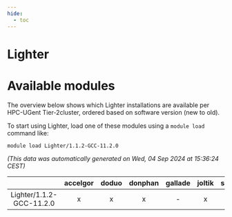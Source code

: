 ```yaml
---
hide:
  - toc
---
```


Lighter
=======

# Available modules


The overview below shows which Lighter installations are available per HPC-UGent Tier-2cluster, ordered based on software version (new to old).

To start using Lighter, load one of these modules using a `module load` command like:

```shell
module load Lighter/1.1.2-GCC-11.2.0
```

*(This data was automatically generated on Wed, 04 Sep 2024 at 15:36:24 CEST)*  

| |accelgor|doduo|donphan|gallade|joltik|shinx|skitty|
| :---: | :---: | :---: | :---: | :---: | :---: | :---: | :---: |
|Lighter/1.1.2-GCC-11.2.0|x|x|x|-|x|-|x|
